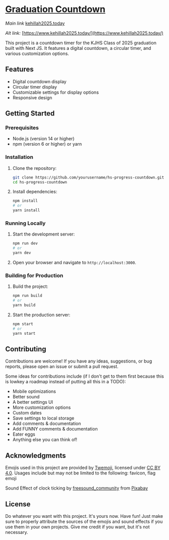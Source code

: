 # [Graduation Countdown](https://www.kehillah2025.today/)

*Main link* [kehillah2025.today](https://www.kehillah2025.today/)

*Alt link:* [https://www.kehillah2025.today/](https://www.kehillah2025.today/)

This project is a countdown timer for the KJHS Class of 2025 graduation built with Next JS. It features a digital countdown, a circular timer, and various customization options.

## Features

- Digital countdown display
- Circular timer display
- Customizable settings for display options
- Responsive design

## Getting Started

### Prerequisites

- Node.js (version 14 or higher)
- npm (version 6 or higher) or yarn

### Installation

1. Clone the repository:
   ```sh
   git clone https://github.com/yourusername/hs-progress-countdown.git
   cd hs-progress-countdown
   ```

2. Install dependencies:
   ```sh
   npm install
   # or
   yarn install
   ```

### Running Locally

1. Start the development server:
   ```sh
   npm run dev
   # or
   yarn dev
   ```

2. Open your browser and navigate to `http://localhost:3000`.

### Building for Production

1. Build the project:
   ```sh
   npm run build
   # or
   yarn build
   ```

2. Start the production server:
   ```sh
   npm start
   # or
   yarn start
   ```

## Contributing

Contributions are welcome! If you have any ideas, suggestions, or bug reports, please open an issue or submit a pull request.

Some ideas for contributions include (if I don't get to them first because this is lowkey a roadmap instead of putting all this in a TODO):

- Mobile optimizations
- Better sound
- A better settings UI
- More customization options
- Custom dates
- Save settings to local storage
- Add comments & documentation
- Add FUNNY comments & documentation
- Eater eggs
- Anything else you can think of!

## Acknowledgments

Emojis used in this project are provided by [Twemoji](https://twemoji.twitter.com/), licensed under [CC BY 4.0](https://creativecommons.org/licenses/by/4.0/). Usages include but may not be limited to the following: favicon, flag emoji


Sound Effect of clock ticking by [freesound_community](https://pixabay.com/users/freesound_community-46691455/?utm_source=link-attribution&utm_medium=referral&utm_campaign=music&utm_content=76043) from [Pixabay](https://pixabay.com/sound-effects//?utm_source=link-attribution&utm_medium=referral&utm_campaign=music&utm_content=76043)

## License

Do whatever you want with this project. It's yours now. Have fun! Just make sure to properly attribute the sources of the emojis and sound effects if you use them in your own projects. Give me credit if you want, but it's not necessary.